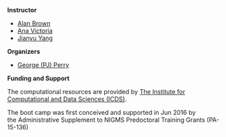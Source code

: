
**Instructor**

* [Alan Brown][alan]
* [Ana Victoria][ana]
* [Jianyu Yang][jianyu]

[alan]: https://mahonylab.org/people/
[ana]: https://www.huck.psu.edu/people/ana-victoria-leon-apodaca
[jianyu]: https://yztxwd.github.io/

**Organizers**

* [George (PJ) Perry][pj]

[pj]: https://science.psu.edu/bio/people/ghp3

**Funding and Support**

The computational resources are provided by [The Institute for Computational and Data Sciences (ICDS)](https://www.icds.psu.edu/).

The boot camp was first conceived and supported in Jun 2016 by the Administrative Supplement to NIGMS Predoctoral Training Grants (PA-15-136)

